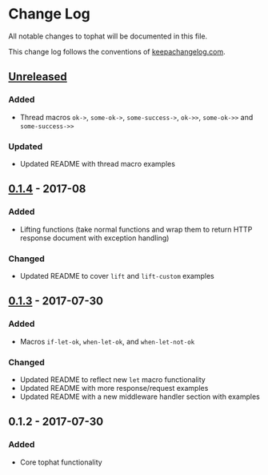 # Change Log
All notable changes to tophat will be documented in this file. 

This change log follows the conventions of [keepachangelog.com](http://keepachangelog.com/).

## [Unreleased]

### Added
- Thread macros `ok->`, `some-ok->`, `some-success->`, `ok->>`, `some-ok->>` and `some-success->>` 

### Updated
- Updated README with thread macro examples

## [0.1.4] - 2017-08

### Added
- Lifting functions (take normal functions and wrap them to return HTTP response document with exception handling)

### Changed
- Updated README to cover `lift` and `lift-custom` examples

## [0.1.3] - 2017-07-30

### Added
- Macros `if-let-ok`, `when-let-ok`, and `when-let-not-ok`

### Changed
- Updated README to reflect new `let` macro functionality
- Updated README with more response/request examples
- Updated README with a new middleware handler section with examples

## 0.1.2 - 2017-07-30

### Added
- Core tophat functionality

[Unreleased]: https://github.com/sierralogic/tophat/compare/v0.1.4...HEAD
[0.1.4]: https://github.com/sierralogic/tophat/compare/v0.1.3...v0.1.4
[0.1.3]: https://github.com/sierralogic/tophat/compare/v0.1.2...v0.1.3
